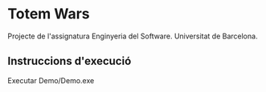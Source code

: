 # Totem Wars
Projecte de l'assignatura Enginyeria del Software. Universitat de Barcelona.

## Instruccions d'execució
Executar Demo/Demo.exe

